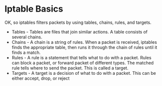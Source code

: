 # Iptable Basics

OK, so iptables filters packets by using tables, chains, rules, and targets.
* Tables - Tables are files that join similar actions. A table consists of several chains.
* Chains - A chain is a string of rules. When a packet is received, iptables finds the appropriate table, then runs it through the chain of rules until it finds a match.
* Rules - A rule is a statement that tells what to do with a packet. Rules can block a packet, or forward packet of different types. The matched rule tells where to send the packet. This is called a target.
* Targets - A target is a decision of what to do with a packet. This can be either accept, drop, or reject


